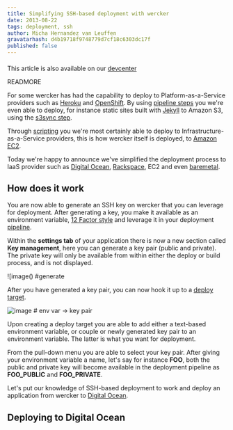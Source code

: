 ```yaml
---
title: Simplifying SSH-based deployment with wercker
date: 2013-08-22
tags: deployment, ssh
author: Micha Hernandez van Leuffen
gravatarhash: d4b19718f9748779d7cf18c6303dc17f
published: false
---
```


<h4 class="subheader">
</h4>

This article is also available on our [devcenter]()

READMORE

For some wercker has had the capability to deploy to Platform-as-a-Service providers such as [Heroku](http://devcenter.wercker.com/articles/deployment/heroku.html) and [OpenShift](http://devcenter.wercker.com/articles/deployment/openshift.html). By using [pipeline steps]() you we're even able to deploy, for instance static sites built with [Jekyll](http://blog.wercker.com/2013/05/31/simplify-you-jekyll-publishing-process-with-wercker.html) to Amazon S3, using the [s3sync step](https://app.wercker.com/#applications/51c82a063179be4478002245/tab/details).

Through [scripting](http://devcenter.wercker.com/articles/deployment/capistrano.html) you we're most certainly able to deploy to Infrastructure-as-a-Service providers, this is how wercker itself is deployed, to [Amazon EC2](http://aws.amazon.com/ec2/).

Today we're happy to announce we've simplified the deployment process to IaaS provider such as [Digital Ocean](http://digitalocean.com), [Rackspace](http://www.rackspace.com/), EC2 and even [baremetal](http://www.hetzner.de/en/).

## How does it work

You are now able to generate an SSH key on wercker that you can leverage for deployment. After generating a key, you make it available as an environment variable, [12 Factor style](http://12factor.net) and leverage it in your deployment [pipeline](http://devcenter.wercker.com/articles/introduction/pipeline.html).

Within the **settings tab** of your application there is now a new
section called **Key management**, here you can generate a key pair
(public and private). The private key will only be available from within
either the deploy or build process, and is not displayed.

![image() #generate

After you have generated a key pair, you can now hook it up to a [deploy
target](http://devcenter.wercker.com/articles/introduction/deploys.html#deploy-targets).

![image]() # env var -> key pair

Upon creating a deploy target you are able to add either a text-based
environment variable, or couple or newly generated key pair to an
environment variable. The latter is what you want for deployment.

From the pull-down menu you are able to select your key pair. After
giving your environment variable a name, let's say for instance **FOO**, both the public and private key
will become available in the deployment pipeline as **FOO_PUBLIC** and
**FOO_PRIVATE**.

Let's put our knowledge of SSH-based deployment to work and deploy an
application from wercker to [Digital Ocean]().

## Deploying to Digital Ocean

